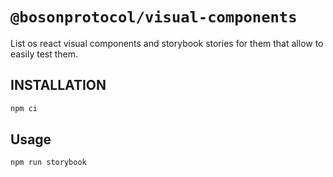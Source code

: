 # `@bosonprotocol/visual-components`

List os react visual components and storybook stories for them that allow to easily test them.


## INSTALLATION
```bash
npm ci
```

## Usage

```bash
npm run storybook
```

